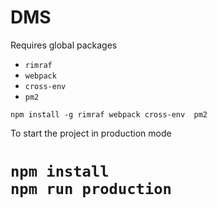 # DMS
Requires global packages

* `rimraf`
* `webpack`
* `cross-env`
* `pm2`

```npm install -g rimraf webpack cross-env  pm2```


To start the project in production mode

```npm install```  
```npm run production```  
=======
